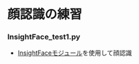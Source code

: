 # 顔認識の練習
### InsightFace_test1.py
- [InsightFaceモジュール](https://github.com/deepinsight/insightface)を使用して顔認識
